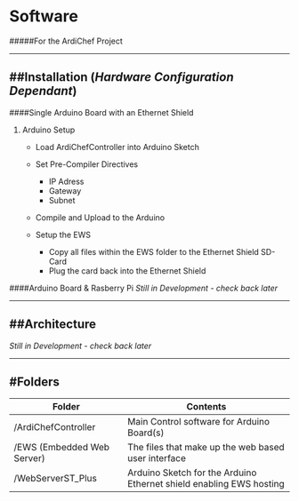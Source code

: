 # Software
#####For the ArdiChef Project

-------------------------------------------------------------------------------------
##Installation (*Hardware Configuration Dependant*)
-------------------------------------------------------------------------------------
####Single Arduino Board with an Ethernet Shield
1. Arduino Setup
    - Load ArdiChefController into Arduino Sketch
    - Set Pre-Compiler Directives
        - IP Adress
        - Gateway
        - Subnet
    - Compile and Upload to the Arduino
    
    - Setup the EWS
        - Copy all files within the EWS folder to the Ethernet Shield SD-Card
        - Plug the card back into the Ethernet Shield


####Arduino Board & Rasberry Pi
*Still in Development - check back later*

-------------------------------------------------------------------------------------
##Architecture
-------------------------------------------------------------------------------------
*Still in Development - check back later*

-------------------------------------------------------------------------------------
#Folders
-------------------------------------------------------------------------------------
| Folder                     | Contents |
| -------------------------- | -------------|
| /ArdiChefController        | Main Control software for Arduino Board(s) |
| /EWS (Embedded Web Server) | The files that make up the web based user interface |
| /WebServerST_Plus          | Arduino Sketch for the Arduino Ethernet shield enabling EWS hosting |